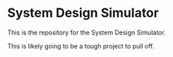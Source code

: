 # System Design Simulator

This is the repository for the System Design Simulator.

This is likely going to be a tough project to pull off.
